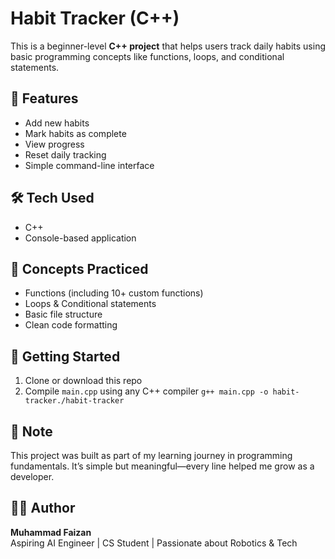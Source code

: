 # Habit Tracker (C++)

This is a beginner-level **C++ project** that helps users track daily habits using basic programming concepts like functions, loops, and conditional statements.

## 📌 Features
- Add new habits
- Mark habits as complete
- View progress
- Reset daily tracking
- Simple command-line interface

## 🛠️ Tech Used
- C++
- Console-based application

## 🧠 Concepts Practiced
- Functions (including 10+ custom functions)
- Loops & Conditional statements
- Basic file structure
- Clean code formatting

## 🚀 Getting Started
1. Clone or download this repo
2. Compile `main.cpp` using any C++ compiler
 ```g++ main.cpp -o habit-tracker./habit-tracker ```

## 📌 Note
This project was built as part of my learning journey in programming fundamentals. It’s simple but meaningful—every line helped me grow as a developer.

## 👨‍💻 Author
**Muhammad Faizan**  
Aspiring AI Engineer | CS Student | Passionate about Robotics & Tech

   
